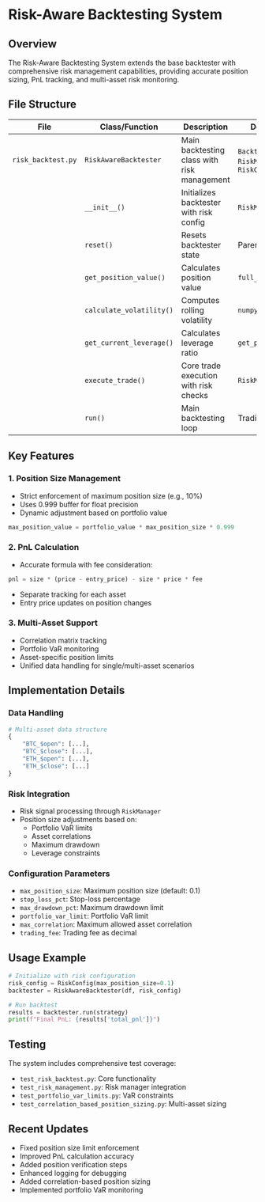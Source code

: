 # Risk-Aware Backtesting System

## Overview
The Risk-Aware Backtesting System extends the base backtester with comprehensive risk management capabilities, providing accurate position sizing, PnL tracking, and multi-asset risk monitoring.

## File Structure

| File | Class/Function | Description | Dependencies |
|------|---------------|-------------|--------------|
| `risk_backtest.py` | `RiskAwareBacktester` | Main backtesting class with risk management | `Backtester`, `RiskManager`, `RiskConfig` |
| | `__init__()` | Initializes backtester with risk config | `RiskManager` |
| | `reset()` | Resets backtester state | Parent `reset()` |
| | `get_position_value()` | Calculates position value | `full_data` |
| | `calculate_volatility()` | Computes rolling volatility | `numpy` |
| | `get_current_leverage()` | Calculates leverage ratio | `get_position_value()` |
| | `execute_trade()` | Core trade execution with risk checks | `RiskManager` |
| | `run()` | Main backtesting loop | Trading agent |

## Key Features

### 1. Position Size Management
- Strict enforcement of maximum position size (e.g., 10%)
- Uses 0.999 buffer for float precision
- Dynamic adjustment based on portfolio value
```python
max_position_value = portfolio_value * max_position_size * 0.999
```

### 2. PnL Calculation
- Accurate formula with fee consideration:
```python
pnl = size * (price - entry_price) - size * price * fee
```
- Separate tracking for each asset
- Entry price updates on position changes

### 3. Multi-Asset Support
- Correlation matrix tracking
- Portfolio VaR monitoring
- Asset-specific position limits
- Unified data handling for single/multi-asset scenarios

## Implementation Details

### Data Handling
```python
# Multi-asset data structure
{
    "BTC_$open": [...],
    "BTC_$close": [...],
    "ETH_$open": [...],
    "ETH_$close": [...]
}
```

### Risk Integration
- Risk signal processing through `RiskManager`
- Position size adjustments based on:
  - Portfolio VaR limits
  - Asset correlations
  - Maximum drawdown
  - Leverage constraints

### Configuration Parameters
- `max_position_size`: Maximum position size (default: 0.1)
- `stop_loss_pct`: Stop-loss percentage
- `max_drawdown_pct`: Maximum drawdown limit
- `portfolio_var_limit`: Portfolio VaR limit
- `max_correlation`: Maximum allowed asset correlation
- `trading_fee`: Trading fee as decimal

## Usage Example

```python
# Initialize with risk configuration
risk_config = RiskConfig(max_position_size=0.1)
backtester = RiskAwareBacktester(df, risk_config)

# Run backtest
results = backtester.run(strategy)
print(f"Final PnL: {results['total_pnl']}")
```

## Testing

The system includes comprehensive test coverage:
- `test_risk_backtest.py`: Core functionality
- `test_risk_management.py`: Risk manager integration
- `test_portfolio_var_limits.py`: VaR constraints
- `test_correlation_based_position_sizing.py`: Multi-asset sizing

## Recent Updates
- Fixed position size limit enforcement
- Improved PnL calculation accuracy
- Added position verification steps
- Enhanced logging for debugging
- Added correlation-based position sizing
- Implemented portfolio VaR monitoring 